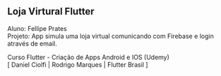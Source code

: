 ## Loja Virtural Flutter

Aluno: Fellipe Prates  
Projeto: App simula uma loja virtual comunicando com Firebase e login através de email.

Curso Flutter - Criação de Apps Android e IOS (Udemy)  
[ Daniel Ciolfi | Rodrigo Marques | Flutter Brasil ] 
